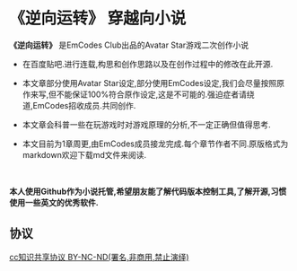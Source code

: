 # **《逆向运转》** 穿越向小说 

**《逆向运转》** 是EmCodes Club出品的Avatar Star游戏二次创作小说

- 在百度贴吧.进行连载,构思和创作思路以及在创作过程中的修改在此开源.

- 本文章部分使用Avatar Star设定,部分使用EmCodes设定,我们会尽量按照原作来写,但不能保证100%符合原作设定,这是不可能的.强迫症者请绕道,EmCodes招收成员.共同创作.

- 本文章会科普一些在玩游戏时对游戏原理的分析,不一定正确但值得思考.

- 本文目前为1章周更,由EmCodes成员接龙完成.每个章节作者不同.原版格式为markdown欢迎下载md文件来阅读.

  ​

**本人使用Github作为小说托管,希望朋友能了解代码版本控制工具,了解开源,习惯使用一些英文的优秀软件.**





## 协议

[cc知识共享协议 BY-NC-ND(署名,非商用,禁止演绎)](https://creativecommons.org/licenses/by-nc-nd/3.0/deed.zh)